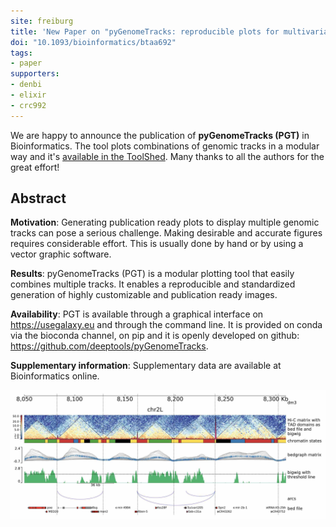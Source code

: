 ```yaml
---
site: freiburg
title: 'New Paper on "pyGenomeTracks: reproducible plots for multivariate genomic data sets"'
doi: "10.1093/bioinformatics/btaa692"
tags:
- paper
supporters:
- denbi
- elixir
- crc992
---
```


We are happy to announce the publication of **pyGenomeTracks (PGT)** in Bioinformatics. The tool plots combinations of genomic tracks in a modular way and it's [available in the ToolShed](https://usegalaxy.eu/root?tool_id=toolshed.g2.bx.psu.edu/repos/iuc/pygenometracks/pygenomeTracks/3.5). Many thanks to all the authors for the great effort!

## Abstract

**Motivation**: Generating publication ready plots to display multiple genomic tracks can pose a serious challenge. Making desirable and accurate figures requires considerable effort. This is usually done by hand or by using a vector graphic software.

**Results**: pyGenomeTracks (PGT) is a modular plotting tool that easily combines multiple tracks. It enables a reproducible and standardized generation of highly customizable and publication ready images.

**Availability**: PGT is available through a graphical interface on https://usegalaxy.eu and through the command line. It is provided on conda via the bioconda channel, on pip and it is openly developed on github: https://github.com/deeptools/pyGenomeTracks.

**Supplementary information**: Supplementary data are available at Bioinformatics online.

![pyGenomeTracks Publication](/assets/media/2020-09-01-pyGenomeTracks_publication.jpg)
